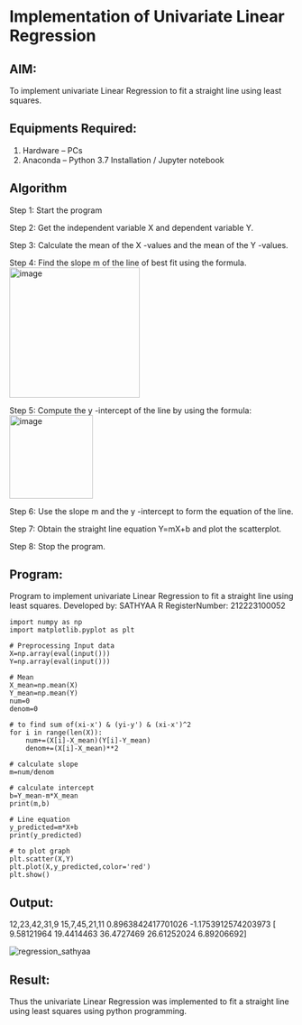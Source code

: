 # Implementation of Univariate Linear Regression
## AIM:
To implement univariate Linear Regression to fit a straight line using least squares.

## Equipments Required:
1. Hardware – PCs
2. Anaconda – Python 3.7 Installation / Jupyter notebook

## Algorithm

Step 1: Start the program

Step 2: Get the independent variable X and dependent variable Y.

Step 3: Calculate the mean of the X -values and the mean of the Y -values.

Step 4: Find the slope m of the line of best fit using the formula. 
<img width="231" alt="image" src="https://user-images.githubusercontent.com/93026020/192078527-b3b5ee3e-992f-46c4-865b-3b7ce4ac54ad.png">

Step 5: Compute the y -intercept of the line by using the formula:
<img width="148" alt="image" src="https://user-images.githubusercontent.com/93026020/192078545-79d70b90-7e9d-4b85-9f8b-9d7548a4c5a4.png">

Step 6: Use the slope m and the y -intercept to form the equation of the line.

Step 7: Obtain the straight line equation Y=mX+b and plot the scatterplot.

Step 8: Stop the program.

## Program:

Program to implement univariate Linear Regression to fit a straight line using least squares.
Developed by: SATHYAA R
RegisterNumber: 212223100052

```
import numpy as np
import matplotlib.pyplot as plt

# Preprocessing Input data
X=np.array(eval(input()))
Y=np.array(eval(input()))

# Mean
X_mean=np.mean(X)
Y_mean=np.mean(Y)
num=0
denom=0

# to find sum of(xi-x') & (yi-y') & (xi-x')^2
for i in range(len(X)):
    num+=(X[i]-X_mean)(Y[i]-Y_mean)
    denom+=(X[i]-X_mean)**2

# calculate slope
m=num/denom

# calculate intercept
b=Y_mean-m*X_mean
print(m,b)

# Line equation
y_predicted=m*X+b
print(y_predicted)

# to plot graph
plt.scatter(X,Y)
plt.plot(X,y_predicted,color='red')
plt.show()

```

## Output:

12,23,42,31,9
15,7,45,21,11
0.8963842417701026 -1.1753912574203973
[ 9.58121964 19.4414463  36.4727469  26.61252024  6.89206692]

![regression_sathyaa](https://github.com/user-attachments/assets/d9e8ce06-f2d1-42ad-9ee2-1baeef93ce2e)


## Result:
Thus the univariate Linear Regression was implemented to fit a straight line using least squares using python programming.
